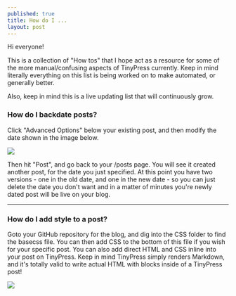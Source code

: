 ```yaml
---
published: true
title: How do I ...
layout: post
---
```

Hi everyone! 

This is a collection of "How tos" that I hope act as a resource for some of the more manual/confusing aspects of TinyPress currently. Keep in mind literally everything on this list is being worked on to make automated, or generally better. 

Also, keep in mind this is a live updating list that will continuously grow.

### How do I backdate posts?

Click "Advanced Options" below your existing post, and then modify the date shown in the image below.

![](http://i.imgur.com/2EgPaBY.png)

Then hit "Post", and go back to your /posts page. You will see it created another post, for the date you just specified. At this point you have two versions - one in the old date, and one in the new date - so you can just delete the date you don't want and in a matter of minutes you're newly dated post will be live on your blog.

<hr />

### How do I add style to a post?

Goto your GitHub repository for the blog, and dig into the CSS folder to find the basecss file. You can then add CSS to the bottom of this file if you wish for your specific post. You can also add direct HTML and CSS inline into your post on TinyPress. Keep in mind TinyPress simply renders Markdown, and it's totally valid to write actual HTML with <style> </style> blocks inside of a TinyPress post!

![](http://i.imgur.com/Pq5LwAH.png)